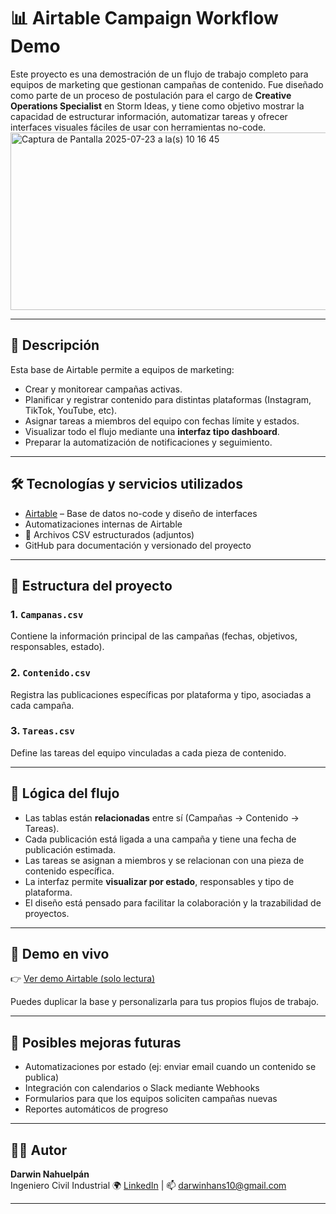 # 📊 Airtable Campaign Workflow Demo

Este proyecto es una demostración de un flujo de trabajo completo para equipos de marketing que gestionan campañas de contenido. Fue diseñado como parte de un proceso de postulación para el cargo de **Creative Operations Specialist** en Storm Ideas, y tiene como objetivo mostrar la capacidad de estructurar información, automatizar tareas y ofrecer interfaces visuales fáciles de usar con herramientas no-code.
<img width="1438" height="284" alt="Captura de Pantalla 2025-07-23 a la(s) 10 16 45" src="https://github.com/user-attachments/assets/48ccf8e7-7ed3-432c-8cde-402f15e1cd4f" />

---

## 📌 Descripción

Esta base de Airtable permite a equipos de marketing:

- Crear y monitorear campañas activas.
- Planificar y registrar contenido para distintas plataformas (Instagram, TikTok, YouTube, etc).
- Asignar tareas a miembros del equipo con fechas límite y estados.
- Visualizar todo el flujo mediante una **interfaz tipo dashboard**.
- Preparar la automatización de notificaciones y seguimiento.

---

## 🛠️ Tecnologías y servicios utilizados

- [Airtable](https://airtable.com/) – Base de datos no-code y diseño de interfaces
- Automatizaciones internas de Airtable
- 📄 Archivos CSV estructurados (adjuntos)
- GitHub para documentación y versionado del proyecto

---

## 📁 Estructura del proyecto

### 1. `Campanas.csv`
Contiene la información principal de las campañas (fechas, objetivos, responsables, estado).

### 2. `Contenido.csv`
Registra las publicaciones específicas por plataforma y tipo, asociadas a cada campaña.

### 3. `Tareas.csv`
Define las tareas del equipo vinculadas a cada pieza de contenido.

---

## 🧠 Lógica del flujo

- Las tablas están **relacionadas** entre sí (Campañas → Contenido → Tareas).
- Cada publicación está ligada a una campaña y tiene una fecha de publicación estimada.
- Las tareas se asignan a miembros y se relacionan con una pieza de contenido específica.
- La interfaz permite **visualizar por estado**, responsables y tipo de plataforma.
- El diseño está pensado para facilitar la colaboración y la trazabilidad de proyectos.

---

## 🔗 Demo en vivo

👉 [Ver demo Airtable (solo lectura)](https://airtable.com/apppVdIVMjcbjnBzJ/shrkvCL4dmCkqM8Fn)

Puedes duplicar la base y personalizarla para tus propios flujos de trabajo.

---

## 🚀 Posibles mejoras futuras

- Automatizaciones por estado (ej: enviar email cuando un contenido se publica)
- Integración con calendarios o Slack mediante Webhooks
- Formularios para que los equipos soliciten campañas nuevas
- Reportes automáticos de progreso

---

## 👨‍💻 Autor

**Darwin Nahuelpán**  
Ingeniero Civil Industrial 
🌍 [LinkedIn](https://www.linkedin.com/in/darwin-nahuelpan-habert-00a86aa8/) | 📫 darwinhans10@gmail.com

---
